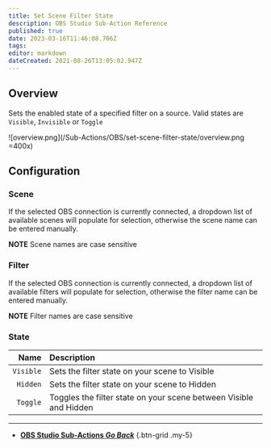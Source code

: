 ```yaml
---
title: Set Scene Filter State
description: OBS Studio Sub-Action Reference
published: true
date: 2023-03-16T11:46:08.706Z
tags: 
editor: markdown
dateCreated: 2021-08-26T13:05:02.947Z
---
```


## Overview
Sets the enabled state of a specified filter on a source. Valid states are `Visible`, `Invisible` or `Toggle`

![overview.png](/Sub-Actions/OBS/set-scene-filter-state/overview.png =400x)

## Configuration
### Scene
If the selected OBS connection is currently connected, a dropdown list of available scenes will populate for selection, otherwise the scene name can be entered manually.

**NOTE** Scene names are case sensitive 

### Filter
If the selected OBS connection is currently connected, a dropdown list of available filters will populate for selection, otherwise the filter name can be entered manually.

**NOTE** Filter names are case sensitive

### State
Name | Description
----:|:------------
`Visible` | Sets the filter state on your scene to Visible
`Hidden` | Sets the filter state on your scene to Hidden
`Toggle` | Toggles the filter state on your scene between Visible and Hidden

---

- [<i class="mdi mdi-chevron-left"></i> **OBS Studio Sub-Actions *Go Back***](/Sub-Actions/OBS)
{.btn-grid .my-5}